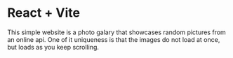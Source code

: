 # React + Vite

This simple website is a photo galary that showcases random pictures from an online api.
One of it uniqueness is that the images do not load at once, but loads as you keep scrolling. 
